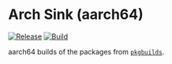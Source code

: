 # Arch Sink (aarch64)

[![Release](https://img.shields.io/github/v/release/archsink/aarch64)](https://github.com/archsink/aarch64/releases/latest)
[![Build](https://github.com/archsink/aarch64/actions/workflows/build.yml/badge.svg)](https://github.com/archsink/aarch64/actions/workflows/build.yml)

aarch64 builds of the packages from [`pkgbuilds`](https://github.com/archsink/pkgbuilds).
